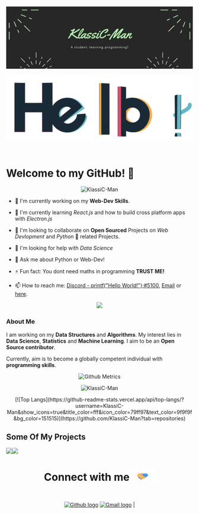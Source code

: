 <!-- <img src="https://github.com/tusharnankani/tusharnankani/blob/master/Assets/Hi.gif" alt = "hi" width="40px" height="40px"> -->
 <p align="center"><img src="Assets/KlassiC-Man.jpg"></p>
 <p align="center"><img src="Assets/hello.gif"></p>
 
 <br>
 <p align="center"> <h1>Welcome to my GitHub! 🤗</h1></p>


<p align="center"> <img src="https://komarev.com/ghpvc/?username=KlassiC-Man" alt="KlassiC-Man"/> </p>
   
-   🔭 I'm currently working on my **Web-Dev Skills**.

-   🌱 I'm currently learning _React.js_ and how to build cross platform apps with _Electron.js_
   
-   👯 I'm looking to collaborate on **Open Sourced** Projects on _Web Devlopment_ and _Python_ 🐍 related Projects.
   
-   🤔 I'm looking for help with _Data Science_

-   💬 Ask me about Python or Web-Dev!

-   ⚡ Fun fact: You dont need maths in programming **TRUST ME!**

-   📫 How to reach me: [Discord - printf("Hello World!");#5100](https://www.discord.com/app/), <a href="mailto:parthglt@gmail.com">Email</a> or [here](https://github.com/KlassiC-Man).

<p align="center"><img src="https://media.giphy.com/media/VTtANKl0beDFQRLDTh/giphy.gif"></p>

### About Me

I am working on my **Data Structures** and **Algorithms**. My interest lies in **Data Science**,  **Statistics** and **Machine Learning**. I aim to be an **Open Source contributor**.

<!-- I have the **attitude** of a learner, the **courage** of an entrepreneur and the **thinking** of an optimist, engraved inside me. I wish to be a leader in my community of people and have an *innate desire* to contribute to **environment** and **society**. -->

Currently, aim is to become a globally competent individual with **programming skills**.

<!-- <p align="center"><img alt="GitHub Stats" src="https://github-readme-stats.vercel.app/api?username=tusharnankani&show_icons=true&title_color=fff&icon_color=82d4f7&text_color=d1dae3&bg_color=090909"> </p> -->

<p align="center">

<img src="https://metrics.lecoq.io/KlassiC-Man" alt="Github Metrics">

<!-- <img src="https://github-readme-streak-stats.herokuapp.com/?user=tusharnankani" alt="Github Streak Stats"> -->

</p>

<p align="center"> <img src="https://github-readme-stats.vercel.app/api?username=KlassiC-Man&show_icons=true" alt="KlassiC-Man" /></p>
<p align="center">
[![Top Langs](https://github-readme-stats.vercel.app/api/top-langs/?username=KlassiC-Man&show_icons=true&title_color=fff&icon_color=79ff97&text_color=9f9f9f&bg_color=151515)](https://github.com/KlassiC-Man?tab=repositories)
</p>

## Some Of My Projects
<p align="center">
<a href="https://github.com/KlassiC-Man/DisBot">
  <img align="left" src="https://github-readme-stats.vercel.app/api/pin/?username=KlassiC-Man&repo=DisBot" />
</a>
<a href="https://github.com/KlassiC-Man/Discord.py-Ticketing">
  <img align="left" src="https://github-readme-stats.vercel.app/api/pin/?username=KlassiC-Man&repo=Discord.py-Ticketing"/>
</a>
<!--<a href="https://github.com/tusharnankani/ToDoList">
  <img align="left" src="https://github-readme-stats.vercel.app/api/pin/?username=tusharnankani&repo=ToDoList"/>
</a>
<a href="https://github.com/tusharnankani/GamesBuiltUsingPython">
  <img align="left" src="https://github-readme-stats.vercel.app/api/pin/?username=tusharnankani&repo=GamesBuiltUsingPython"/>
</a>
</p>
-->


<div align="center">
<br>
<h1>
Connect with me<img src="Assets/Handshake.gif" height="32px">
</h1>
<br>

[<img src="https://cdn.svgporn.com/logos/github-icon.svg" alt="Github logo" width="34">](https://github.com/KlassiC-Man) [<img src="https://github.com/tusharnankani/tusharnankani/blob/master/Assets/Gmail.svg" alt="Gmail logo" height="32">](mailto:parthglt@gmail.com@gmail.com) |


</div>

<br>
